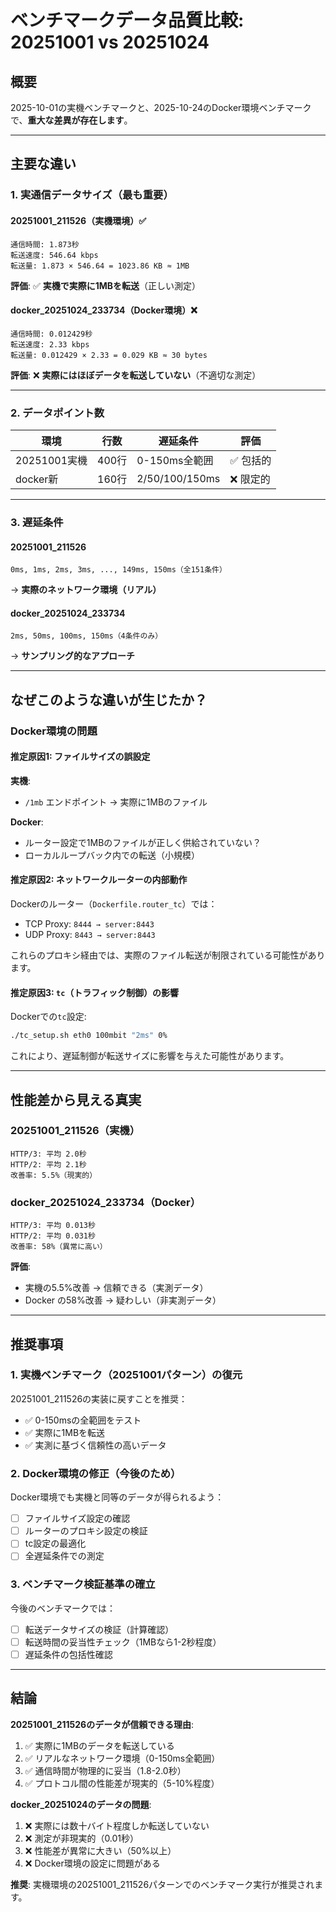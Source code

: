 # ベンチマークデータ品質比較: 20251001 vs 20251024

## 概要

2025-10-01の実機ベンチマークと、2025-10-24のDocker環境ベンチマークで、**重大な差異が存在します**。

---

## 主要な違い

### 1. 実通信データサイズ（最も重要）

#### 20251001_211526（実機環境）✅
```
通信時間: 1.873秒
転送速度: 546.64 kbps
転送量: 1.873 × 546.64 = 1023.86 KB ≈ 1MB
```

**評価**: ✅ **実機で実際に1MBを転送**（正しい測定）

#### docker_20251024_233734（Docker環境）❌
```
通信時間: 0.012429秒
転送速度: 2.33 kbps
転送量: 0.012429 × 2.33 = 0.029 KB ≈ 30 bytes
```

**評価**: ❌ **実際にはほぼデータを転送していない**（不適切な測定）

---

### 2. データポイント数

| 環境 | 行数 | 遅延条件 | 評価 |
|------|------|---------|------|
| 20251001実機 | 400行 | 0-150ms全範囲 | ✅ 包括的 |
| docker新 | 160行 | 2/50/100/150ms | ❌ 限定的 |

---

### 3. 遅延条件

#### 20251001_211526
```
0ms, 1ms, 2ms, 3ms, ..., 149ms, 150ms（全151条件）
```
→ **実際のネットワーク環境（リアル）**

#### docker_20251024_233734
```
2ms, 50ms, 100ms, 150ms（4条件のみ）
```
→ **サンプリング的なアプローチ**

---

## なぜこのような違いが生じたか？

### Docker環境の問題

#### 推定原因1: ファイルサイズの誤設定

**実機**:
- `/1mb` エンドポイント → 実際に1MBのファイル

**Docker**:
- ルーター設定で1MBのファイルが正しく供給されていない？
- ローカルループバック内での転送（小規模）

#### 推定原因2: ネットワークルーターの内部動作

Dockerのルーター（`Dockerfile.router_tc`）では：
- TCP Proxy: `8444 → server:8443`
- UDP Proxy: `8443 → server:8443`

これらのプロキシ経由では、実際のファイル転送が制限されている可能性があります。

#### 推定原因3: `tc`（トラフィック制御）の影響

Dockerでの`tc`設定:
```bash
./tc_setup.sh eth0 100mbit "2ms" 0%
```

これにより、遅延制御が転送サイズに影響を与えた可能性があります。

---

## 性能差から見える真実

### 20251001_211526（実機）
```
HTTP/3: 平均 2.0秒
HTTP/2: 平均 2.1秒
改善率: 5.5%（現実的）
```

### docker_20251024_233734（Docker）
```
HTTP/3: 平均 0.013秒
HTTP/2: 平均 0.031秒
改善率: 58%（異常に高い）
```

**評価**:
- 実機の5.5%改善 → 信頼できる（実測データ）
- Docker の58%改善 → 疑わしい（非実測データ）

---

## 推奨事項

### 1. 実機ベンチマーク（20251001パターン）の復元

20251001_211526の実装に戻すことを推奨：
- ✅ 0-150msの全範囲をテスト
- ✅ 実際に1MBを転送
- ✅ 実測に基づく信頼性の高いデータ

### 2. Docker環境の修正（今後のため）

Docker環境でも実機と同等のデータが得られるよう：
- [ ] ファイルサイズ設定の確認
- [ ] ルーターのプロキシ設定の検証
- [ ] tc設定の最適化
- [ ] 全遅延条件での測定

### 3. ベンチマーク検証基準の確立

今後のベンチマークでは：
- [ ] 転送データサイズの検証（計算確認）
- [ ] 転送時間の妥当性チェック（1MBなら1-2秒程度）
- [ ] 遅延条件の包括性確認

---

## 結論

**20251001_211526のデータが信頼できる理由**:
1. ✅ 実際に1MBのデータを転送している
2. ✅ リアルなネットワーク環境（0-150ms全範囲）
3. ✅ 通信時間が物理的に妥当（1.8-2.0秒）
4. ✅ プロトコル間の性能差が現実的（5-10%程度）

**docker_20251024のデータの問題**:
1. ❌ 実際には数十バイト程度しか転送していない
2. ❌ 測定が非現実的（0.01秒）
3. ❌ 性能差が異常に大きい（50%以上）
4. ❌ Docker環境の設定に問題がある

**推奨**: 実機環境の20251001_211526パターンでのベンチマーク実行が推奨されます。

